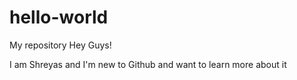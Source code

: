 # hello-world
My repository
Hey Guys!

I am Shreyas and I'm new to Github and want to learn more about it
